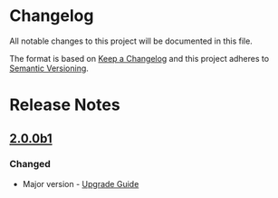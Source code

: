 # Changelog
All notable changes to this project will be documented in this file.

The format is based on [Keep a Changelog](http://keepachangelog.com/)
and this project adheres to [Semantic Versioning](http://semver.org/).

# Release Notes

## [2.0.0b1](https://github.com/algolia/algoliasearch-client-python/compare/1.28.0...2.0.0b1)

### Changed
- Major version - [Upgrade Guide](https://www.algolia.com/doc/api-client/getting-started/upgrade-guides/python)
